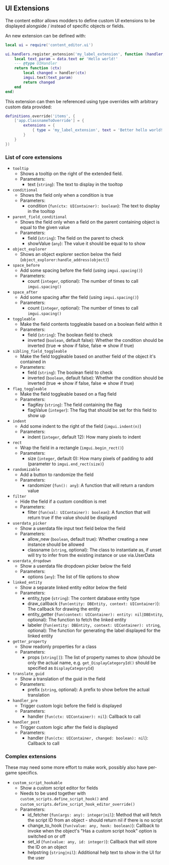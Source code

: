 ## UI Extensions
The content editor allows modders to define custom UI extensions to be displayed alongside / instead of specific objects or fields.

An new extension can be defined with:
```lua
local ui = require('content_editor.ui')

ui.handlers.register_extension('my_label_extension', function (handler, data)
    local text_param = data.text or 'Hello world!'
    --- @type UIHandler
    return function (ctx)
        local changed = handler(ctx)
        imgui.text(text_param)
        return changed
    end
end)
```
This extension can then be referenced using type overrides with arbitrary custom data provided:
```lua
definitions.override('items', {
    ['app.ClassnameToOverride'] = {
        extensions = {
            { type = 'my_label_extension', text = 'Better hello world!' }
        }
    }
})
```


### List of core extensions
* `tooltip`
    * Shows a tooltip on the right of the extended field.
    * Parameters:
        * text (`string`): The text to display in the tooltop
* `conditional`
    * Shows the field only when a condition is true
    * Parameters:
        * condition (`fun(ctx: UIContainer): boolean`): The text to display in the tooltop
* `parent_field_conditional`
    * Shows the field only when a field on the parent containing object is equal to the given value
    * Parameters:
        * field (`string`): The field on the parent to check
        * showValue (`any`): The value it should be equal to to show
* `object_explorer`
    * Shows an object explorer section below the field (`object_explorer:handle_address(object)`)
* `space_before`
    * Add some spacing before the field (using `imgui.spacing()`)
    * Parameters:
        * count (`integer`, optional): The number of times to call `imgui.spacing()`
* `space_after`
    * Add some spacing after the field (using `imgui.spacing()`)
    * Parameters:
        * count (`integer`, optional): The number of times to call `imgui.spacing()`
* `toggleable`
    * Make the field contents toggleable based on a boolean field within it
    * Parameters:
        * field (`string`): The boolean field to check
        * inverted (`boolean`, default false): Whether the condition should be inverted (true => show if false, false => show if true)
* `sibling_field_toggleable`
    * Make the field toggleable based on another field of the object it's contained in
    * Parameters:
        * field (`string`): The boolean field to check
        * inverted (`boolean`, default false): Whether the condition should be inverted (true => show if false, false => show if true)
* `flag_toggleable`
    * Make the field toggleable based on a flag field
    * Parameters:
        * flagKey (`string`): The field containing the flag
        * flagValue (`integer`): The flag that should be set for this field to show up
* `indent`
    * Add some indent to the right of the field (`imgui.indent(n)`)
    * Parameters:
        * indent (`integer`, default 12): How many pixels to indent
* `rect`
    * Wrap the field in a rectangle (`imgui.begin_rect()`)
    * Parameters:
        * size (`integer`, default 0): How many pixels of padding to add (parameter to `imgui.end_rect(size)`)
* `randomizable`
    * Add a button to randomize the field
    * Parameters:
        * randomizer (`fun(): any`): A function that will return a random value
* `filter`
    * Hide the field if a custom condition is met
    * Parameters:
        * filter (`fun(val: UIContainer): boolean`): A function that will return true if the value should be displayed
* `userdata_picker`
    * Show a userdata file input text field below the field
    * Parameters:
        * allow_new (`boolean`, default true): Whether creating a new instance should be allowed
        * classname (`string`, optional): The class to instantiate as, if unset will try to infer from the existing instance or use via.UserData
* `userdata_dropdown`
    * Show a userdata file dropdown picker below the field
    * Parameters:
        * options (`any`): The list of file options to show
* `linked_entity`
    * Show a separate linked entity editor below the field
    * Parameters:
        * entity_type (`string`): The content database entity type
        * draw_callback (`fun(entity: DBEntity, context: UIContainer)`): The callback for drawing the entity
        * entity_getter (`fun(context: UIContainer): entity: nil|DBEntity`, optional): The function to fetch the linked entity
        * labeler (`fun(entity: DBEntity, context: UIContainer): string`, optional): The function for generating the label displayed for the linked entity
* `getter_property`
    * Show readonly properties for a class
    * Parameters:
        * props (`string[]`): The list of property names to show (should be only the actual name, e.g. `get_DisplayCategoryId()` should be specified as `DisplayCategoryId`)
* `translate_guid`
    * Show a translation of the guid in the field
    * Parameters:
        * prefix (`string`, optional): A prefix to show before the actual translation
* `handler_pre`
    * Trigger custom logic before the field is displayed
    * Parameters:
        * handler (`fun(ctx: UIContainer): nil`): Callback to call
* `handler_post`
    * Trigger custom logic after the field is displayed
    * Parameters:
        * handler (`fun(ctx: UIContainer, changed: boolean): nil`): Callback to call

### Complex extensions
These may need some more effort to make work, possibly also have per-game specifics.

* `custom_script_hookable`
    * Show a custom script editor for fields
    * Needs to be used together with `custom_scripts.define_script_hook()` and `custom_scripts.define_script_hook_editor_override()`
    * Parameters:
        * id_fetcher (`fun(args: any): integer|nil`): Method that will fetch the script ID from an object - should return nil if there is no script
        * change_to_hook (`fun(value: any, hook: boolean)`): Callback to invoke when the object's "Has a custom script hook" option is switched on or off
        * set_id (`fun(value: any, id: integer)`): Callback that will store the ID on an object
        * helpstring (`string|nil`): Additional help text to show in the UI for the user
